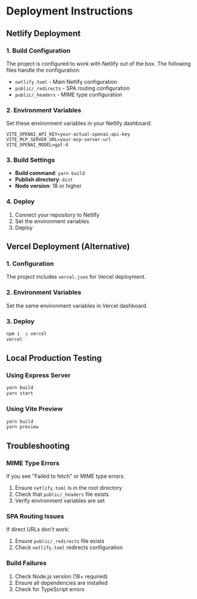 # Deployment Instructions

## Netlify Deployment

### 1. Build Configuration
The project is configured to work with Netlify out of the box. The following files handle the configuration:

- `netlify.toml` - Main Netlify configuration
- `public/_redirects` - SPA routing configuration
- `public/_headers` - MIME type configuration

### 2. Environment Variables
Set these environment variables in your Netlify dashboard:

```
VITE_OPENAI_API_KEY=your-actual-openai-api-key
VITE_MCP_SERVER_URL=your-mcp-server-url
VITE_OPENAI_MODEL=gpt-4
```

### 3. Build Settings
- **Build command**: `yarn build`
- **Publish directory**: `dist`
- **Node version**: 18 or higher

### 4. Deploy
1. Connect your repository to Netlify
2. Set the environment variables
3. Deploy

## Vercel Deployment (Alternative)

### 1. Configuration
The project includes `vercel.json` for Vercel deployment.

### 2. Environment Variables
Set the same environment variables in Vercel dashboard.

### 3. Deploy
```bash
npm i -g vercel
vercel
```

## Local Production Testing

### Using Express Server
```bash
yarn build
yarn start
```

### Using Vite Preview
```bash
yarn build
yarn preview
```

## Troubleshooting

### MIME Type Errors
If you see "Failed to fetch" or MIME type errors:
1. Ensure `netlify.toml` is in the root directory
2. Check that `public/_headers` file exists
3. Verify environment variables are set

### SPA Routing Issues
If direct URLs don't work:
1. Ensure `public/_redirects` file exists
2. Check `netlify.toml` redirects configuration

### Build Failures
1. Check Node.js version (18+ required)
2. Ensure all dependencies are installed
3. Check for TypeScript errors 
